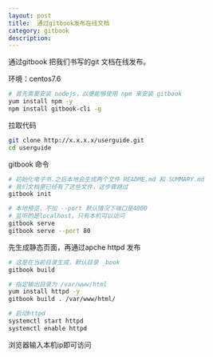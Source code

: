 ```yaml
---
layout: post
title:  通过gitbook发布在线文档
category: gitbook
description: 
---
```


通过gitbook 把我们书写的git 文档在线发布。

环境：centos7.6

```bash
# 首先需要安装 nodejs，以便能够使用 npm 来安装 gitbook
yum install npm -y
npm install gitbook-cli -g

```

拉取代码
```bash
git clone http://x.x.x.x/userguide.git
cd userguide
```

gitbook 命令
```bash
# 初始化电子书.之后本地会生成两个文件 README.md 和 SUMMARY.md
# 我们文档里已经有了这些文件，这步骤跳过
gitbook init

# 本地预览，不加 --port 默认情况下端口是4000 
# 监听的是localhost，只有本机可以访问
gitbook serve
gitbook serve --port 80

```

先生成静态页面，再通过apche httpd 发布
```bash
# 这是在当前目录生成，默认目录 _book
gitbook build 

# 指定输出目录为 /var/www/html 
yum install httpd -y
gitbook build . /var/www/html/  

# 启动httpd
systemctl start httpd
systemctl enable httpd
```

浏览器输入本机ip即可访问
